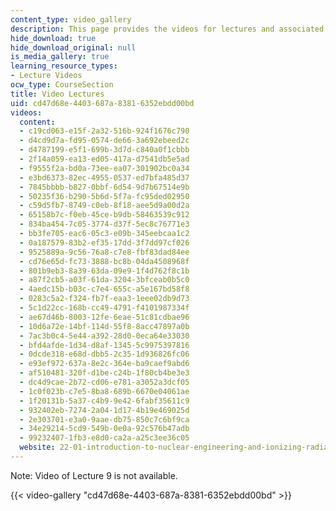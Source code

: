 ```yaml
---
content_type: video_gallery
description: This page provides the videos for lectures and associated activities.
hide_download: true
hide_download_original: null
is_media_gallery: true
learning_resource_types:
- Lecture Videos
ocw_type: CourseSection
title: Video Lectures
uid: cd47d68e-4403-687a-8381-6352ebdd00bd
videos:
  content:
  - c19cd063-e15f-2a32-516b-924f1676c790
  - d4cd9d7a-fd95-0574-de66-3a692ebeed2c
  - d4787199-e5f1-699b-3d7d-c840a0f1cbbb
  - 2f14a059-ea13-ed05-417a-d7541db5e5ad
  - f9555f2a-bd0a-73ee-ea07-301902bc0a34
  - e3bd6373-82ec-4955-0537-ed7bfa485d37
  - 7845bbbb-b827-0bbf-6d54-9d7b67514e9b
  - 50235f36-b290-5b6d-5f7a-fc95ded02950
  - c59d5fb7-8749-c0eb-8f18-aee5d9a00d2a
  - 65158b7c-f0eb-45ce-b9db-58463539c912
  - 834ba454-7c05-3774-d37f-5ec8c76771e3
  - bb3fe705-eac6-05c3-e09b-345eebcaa1c2
  - 0a187579-83b2-ef35-17dd-3f7dd97cf026
  - 9525889a-9c56-76a8-c7e8-fbf83dad84ee
  - cd76e65d-fc73-3888-bc8b-04da4508968f
  - 801b9eb3-8a39-63da-09e9-1f4d762f8c1b
  - a87f2cb5-a03f-61da-3204-3bfceab0b5c0
  - 4aedc15b-b03c-c7e4-655c-a5e167bd58f8
  - 0283c5a2-f324-fb7f-eaa3-1eee02db9d73
  - 5c1d22cc-168b-cc49-4791-f4101987334f
  - ae67d46b-8003-12fe-6eae-51c81cdbae96
  - 10d6a72e-14bf-114d-55f8-8acc47897a0b
  - 7ac3b0c4-5e44-a392-28d0-0eca64e33030
  - bfd4afde-1d34-d8af-1345-5c9975397816
  - 0dcde318-e68d-dbb5-2c35-1d936826fc06
  - e93ef972-637a-8e2c-364e-ba9caef9abd6
  - af510481-320f-d1be-c24b-1f80cb4be3e3
  - dc4d9cae-2b72-cd06-e781-a3052a3dcf05
  - 1c0f023b-c7e5-8ba8-689b-6670e04061ae
  - 1f20131b-5a37-c4b9-9e42-6fabf35611c9
  - 932402eb-7274-2a04-1d17-4b19e469025d
  - 2e303701-e3a0-9aae-db75-850c7c6bf9ca
  - 34e29214-5cd9-549b-0e0a-92c576b47adb
  - 99232407-1fb3-e8d0-ca2a-a25c3ee36c05
  website: 22-01-introduction-to-nuclear-engineering-and-ionizing-radiation-fall-2016
---
```


Note: Video of Lecture 9 is not available.

{{< video-gallery "cd47d68e-4403-687a-8381-6352ebdd00bd" >}}

